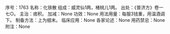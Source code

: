 序号：1763
名称：化铁散
组成：威灵仙1两，楮桃儿1两。
出处：《普济方》卷一七○。
主治：痞积。
加减：None
功效：None
用法用量：每服3钱重，用温酒调下。
制备方法：上为细末。
临床应用：None
各家论述：None
用药禁忌：None
附注：None
